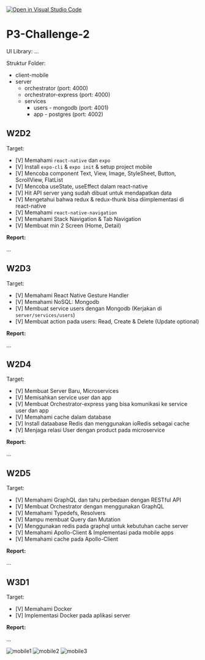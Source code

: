 [![Open in Visual Studio Code](https://classroom.github.com/assets/open-in-vscode-c66648af7eb3fe8bc4f294546bfd86ef473780cde1dea487d3c4ff354943c9ae.svg)](https://classroom.github.com/online_ide?assignment_repo_id=10217637&assignment_repo_type=AssignmentRepo)
# P3-Challenge-2

UI Library: ...

Struktur Folder:

- client-mobile
- server
  - orchestrator (port: 4000)
  - orchestrator-express (port: 4000)
  - services
    - users - mongodb (port: 4001)
    - app - postgres (port: 4002)

## W2D2

Target:

- [V] Memahami `react-native` dan `expo`
- [V] Install `expo-cli` & `expo init` & setup project mobile
- [V] Mencoba component Text, View, Image, StyleSheet, Button, ScrollView, FlatList
- [V] Mencoba useState, useEffect dalam react-native
- [V] Hit API server yang sudah dibuat untuk mendapatkan data
- [V] Mengetahui bahwa redux & redux-thunk bisa diimplementasi di react-native
- [V] Memahami `react-native-navigation`
- [V] Memahami Stack Navigation & Tab Navigation
- [V] Membuat min 2 Screen (Home, Detail)

**Report:**

...

## W2D3

Target:

- [V] Memahami React Native Gesture Handler
- [V] Memahami NoSQL: Mongodb
- [V] Membuat service users dengan Mongodb (Kerjakan di `server/services/users`)
- [V] Membuat action pada users: Read, Create & Delete (Update optional)

**Report:**

...

## W2D4

Target:

- [V] Membuat Server Baru, Microservices
- [V] Memisahkan service user dan app
- [V] Membuat Orchestrator-express yang bisa komunikasi ke service user dan app
- [V] Memahami cache dalam database
- [V] Install dataabase Redis dan menggunakan ioRedis sebagai cache
- [V] Menjaga relasi User dengan product pada microservice

**Report:**

...

## W2D5

Target:

- [V] Memahami GraphQL dan tahu perbedaan dengan RESTful API
- [V] Membuat Orchestrator dengan menggunakan GraphQL
- [V] Memahami Typedefs, Resolvers
- [V] Mampu membuat Query dan Mutation
- [V] Menggunakan redis pada graphql untuk kebutuhan cache server
- [V] Memahami Apollo-Client & Implementasi pada mobile apps
- [V] Memahami cache pada Apollo-Client

**Report:**

...

## W3D1

Target:

- [V] Memahami Docker
- [V] Implementasi Docker pada aplikasi server

**Report:**

...

![mobile1](https://user-images.githubusercontent.com/76916527/225235675-4304ba7f-e5b2-4b29-aa1a-a40c2d765ac5.jpg)
![mobile2](https://user-images.githubusercontent.com/76916527/225235724-e471f7ac-7bb3-464a-9cae-1f4473ad231d.jpg)
![mobile3](https://user-images.githubusercontent.com/76916527/225235740-c1253a45-6ed0-4312-843f-591a3733a892.jpg)




